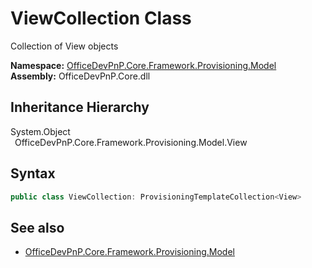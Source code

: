 # ViewCollection Class
 Collection of View objects   

**Namespace:** [OfficeDevPnP.Core.Framework.Provisioning.Model](OfficeDevPnP.Core.Framework.Provisioning.Model.md)  
**Assembly:** OfficeDevPnP.Core.dll  
## Inheritance Hierarchy
System.Object  
&ensp;OfficeDevPnP.Core.Framework.Provisioning.Model.View  
## Syntax
```C#
public class ViewCollection: ProvisioningTemplateCollection<View>
```
## See also
- [OfficeDevPnP.Core.Framework.Provisioning.Model](OfficeDevPnP.Core.Framework.Provisioning.Model.md)
